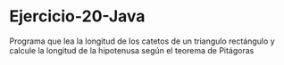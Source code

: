 # Ejercicio-20-Java
Programa que lea la longitud de los catetos de un triangulo rectángulo y calcule la longitud de la hipotenusa  según el teorema de Pitágoras

